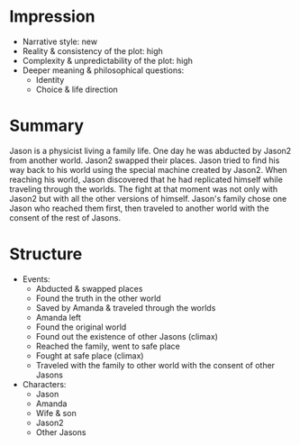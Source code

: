 # Impression
- Narrative style: new
- Reality & consistency of the plot: high
- Complexity & unpredictability of the plot: high
- Deeper meaning & philosophical questions:
  - Identity
  - Choice & life direction

# Summary
Jason is a physicist living a family life. One day he was abducted by Jason2 from another world.
Jason2 swapped their places. Jason tried to find his way back to his world using the special machine created by Jason2.
When reaching his world, Jason discovered that he had replicated himself while traveling through the worlds.
The fight at that moment was not only with Jason2 but with all the other versions of himself.
Jason's family chose one Jason who reached them first, then traveled to another world with the consent of the rest of Jasons.

# Structure
- Events:
  - Abducted & swapped places
  - Found the truth in the other world
  - Saved by Amanda & traveled through the worlds
  - Amanda left
  - Found the original world
  - Found out the existence of other Jasons (climax)
  - Reached the family, went to safe place
  - Fought at safe place (climax)
  - Traveled with the family to other world with the consent of other Jasons
- Characters:
  - Jason
  - Amanda
  - Wife & son
  - Jason2
  - Other Jasons